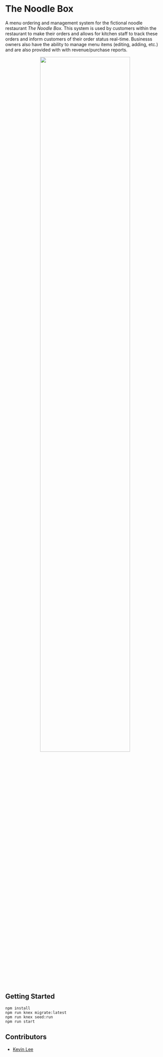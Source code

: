 # The Noodle Box

A menu ordering and management system for the fictional noodle restaurant *The Noodle Box.* This system is used by customers within the restaurant to make their orders and allows for kitchen staff to track these orders and inform customers of their order status real-time. Businesss owners also have the ability to manage menu items (editing, adding, etc.) and are also provided with with revenue/purchase reports.

<p align="center">
<img src="https://media.giphy.com/media/l49JEshxivXb2kspy/giphy.gif" width="75%" height="75%" align="middle" />
</p>

## Getting Started

```
npm install
npm run knex migrate:latest
npm run knex seed:run
npm run start
```

## Contributors

* <a href="https://github.com/kevin-rph-lee">Kevin Lee</a>